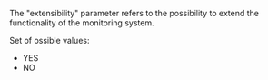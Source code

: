 The "extensibility" parameter refers to the possibility to extend the functionality of the monitoring system.

Set of ossible values:
- YES
- NO

